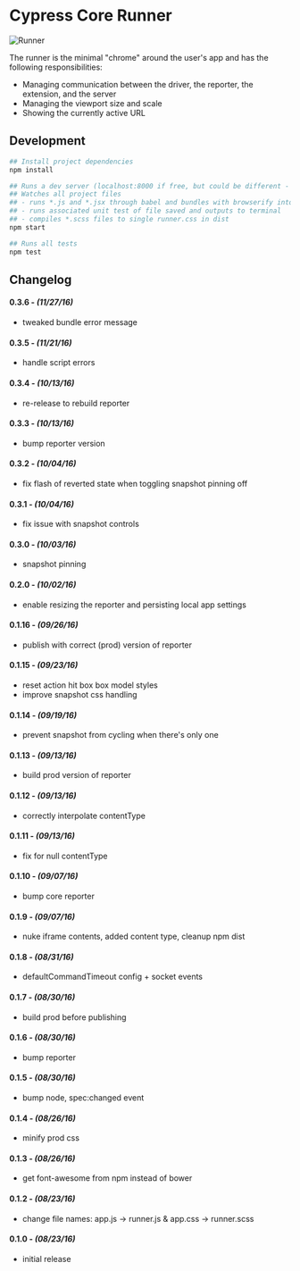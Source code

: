 # Cypress Core Runner

![Runner](https://cloud.githubusercontent.com/assets/1157043/17947042/e9352ae2-6a18-11e6-85af-3670c7cfba03.png)

The runner is the minimal "chrome" around the user's app and has the following responsibilities:

- Managing communication between the driver, the reporter, the extension, and the server
- Managing the viewport size and scale
- Showing the currently active URL

## Development

```bash
## Install project dependencies
npm install
```

```bash
## Runs a dev server (localhost:8000 if free, but could be different - check the output in the console)
## Watches all project files
## - runs *.js and *.jsx through babel and bundles with browserify into single runner.js in dist
## - runs associated unit test of file saved and outputs to terminal
## - compiles *.scss files to single runner.css in dist
npm start
```

```bash
## Runs all tests
npm test
```

## Changelog

#### 0.3.6 - *(11/27/16)*
- tweaked bundle error message

#### 0.3.5 - *(11/21/16)*
- handle script errors

#### 0.3.4 - *(10/13/16)*
- re-release to rebuild reporter

#### 0.3.3 - *(10/13/16)*
- bump reporter version

#### 0.3.2 - *(10/04/16)*
- fix flash of reverted state when toggling snapshot pinning off

#### 0.3.1 - *(10/04/16)*
- fix issue with snapshot controls

#### 0.3.0 - *(10/03/16)*
- snapshot pinning

#### 0.2.0 - *(10/02/16)*
- enable resizing the reporter and persisting local app settings

#### 0.1.16 - *(09/26/16)*
- publish with correct (prod) version of reporter

#### 0.1.15 - *(09/23/16)*
- reset action hit box box model styles
- improve snapshot css handling

#### 0.1.14 - *(09/19/16)*
- prevent snapshot from cycling when there's only one

#### 0.1.13 - *(09/13/16)*
- build prod version of reporter

#### 0.1.12 - *(09/13/16)*
- correctly interpolate contentType

#### 0.1.11 - *(09/13/16)*
- fix for null contentType

#### 0.1.10 - *(09/07/16)*
- bump core reporter

#### 0.1.9 - *(09/07/16)*
- nuke iframe contents, added content type, cleanup npm dist

#### 0.1.8 - *(08/31/16)*
- defaultCommandTimeout config + socket events

#### 0.1.7 - *(08/30/16)*
- build prod before publishing

#### 0.1.6 - *(08/30/16)*
- bump reporter

#### 0.1.5 - *(08/30/16)*
- bump node, spec:changed event

#### 0.1.4 - *(08/26/16)*
- minify prod css

#### 0.1.3 - *(08/26/16)*
- get font-awesome from npm instead of bower

#### 0.1.2 - *(08/23/16)*
- change file names: app.js -> runner.js & app.css -> runner.scss

#### 0.1.0 - *(08/23/16)*
- initial release
